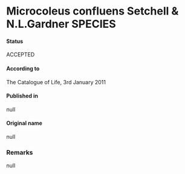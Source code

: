 Microcoleus confluens Setchell & N.L.Gardner SPECIES
=======

#### Status
ACCEPTED

#### According to
The Catalogue of Life, 3rd January 2011

#### Published in
null

#### Original name
null

### Remarks
null